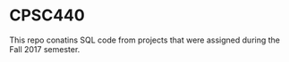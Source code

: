 # CPSC440

This repo conatins SQL code from projects that were assigned during the Fall 2017 semester. 
